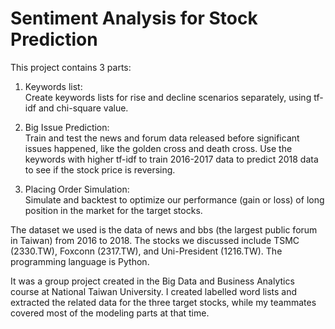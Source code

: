 # Sentiment Analysis for Stock Prediction

This project contains 3 parts: 

1. Keywords list:  
Create keywords lists for rise and decline scenarios separately, using tf-idf and chi-square value.

2. Big Issue Prediction:  
Train and test the news and forum data released before significant issues happened, like the golden cross and death cross. Use the keywords with higher tf-idf to train 2016-2017 data to predict 2018 data to see if the stock price is reversing.

3. Placing Order Simulation:  
Simulate and backtest to optimize our performance (gain or loss) of long position in the market for the target stocks. 


The dataset we used is the data of news and bbs (the largest public forum in Taiwan) from 2016 to 2018. The stocks we discussed include TSMC (2330.TW), Foxconn (2317.TW), and Uni-President (1216.TW). The programming language is Python.

It was a group project created in the Big Data and Business Analytics course at National Taiwan University. I created labelled word lists and extracted the related data for the three target stocks, while my teammates covered most of the modeling parts at that time.


